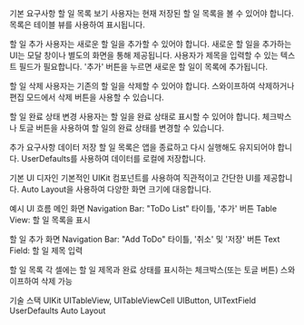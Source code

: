 기본 요구사항
할 일 목록 보기
사용자는 현재 저장된 할 일 목록을 볼 수 있어야 합니다.
목록은 테이블 뷰를 사용하여 표시됩니다.

할 일 추가
사용자는 새로운 할 일을 추가할 수 있어야 합니다.
새로운 할 일을 추가하는 UI는 모달 창이나 별도의 화면을 통해 제공됩니다.
사용자가 제목을 입력할 수 있는 텍스트 필드가 필요합니다.
'추가' 버튼을 누르면 새로운 할 일이 목록에 추가됩니다.

할 일 삭제
사용자는 기존의 할 일을 삭제할 수 있어야 합니다.
스와이프하여 삭제하거나 편집 모드에서 삭제 버튼을 사용할 수 있습니다.

할 일 완료 상태 변경
사용자는 할 일을 완료 상태로 표시할 수 있어야 합니다.
체크박스나 토글 버튼을 사용하여 할 일의 완료 상태를 변경할 수 있습니다.

추가 요구사항
데이터 저장
할 일 목록은 앱을 종료하고 다시 실행해도 유지되어야 합니다.
UserDefaults를 사용하여 데이터를 로컬에 저장합니다.

기본 UI 디자인
기본적인 UIKit 컴포넌트를 사용하여 직관적이고 간단한 UI를 제공합니다.
Auto Layout을 사용하여 다양한 화면 크기에 대응합니다.

예시 UI 흐름
메인 화면
Navigation Bar: "ToDo List" 타이틀, '추가' 버튼
Table View: 할 일 목록을 표시

할 일 추가 화면
Navigation Bar: "Add ToDo" 타이틀, '취소' 및 '저장' 버튼
Text Field: 할 일 제목 입력

할 일 목록
각 셀에는 할 일 제목과 완료 상태를 표시하는 체크박스(또는 토글 버튼)
스와이프하여 삭제 가능

기술 스택
UIKit
UITableView, UITableViewCell
UIButton, UITextField
UserDefaults
Auto Layout